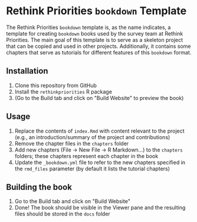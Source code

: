 # Rethink Priorities `bookdown` Template

The Rethink Priorities `bookdown` template is, as the name indicates, a template for creating `bookdown` books used by the survey team at Rethink Priorities. The main goal of this template is to serve as a skeleton project that can be copied and used in other projects. Additionally, it contains some chapters that serve as tutorials for different features of this `bookdown` format.

## Installation

1. Clone this repository from GitHub
2. Install the `rethinkpriorities` R package
3. (Go to the Build tab and click on "Build Website" to preview the book)

## Usage

1. Replace the contents of `index.Rmd` with content relevant to the project (e.g., an introduction/summary of the project and contributions)
2. Remove the chapter files in the `chapters` folder
3. Add new chapters (File -> New File -> R Markdown...) to the `chapters` folders; these chapters represent each chapter in the book
4. Update the `_bookdown.yml` file to refer to the new chapters specified in the `rmd_files` parameter (by default it lists the tutorial chapters)

## Building the book

1. Go to the Build tab and click on "Build Website"
2. Done! The book should be visible in the Viewer pane and the resulting files should be stored in the `docs` folder
